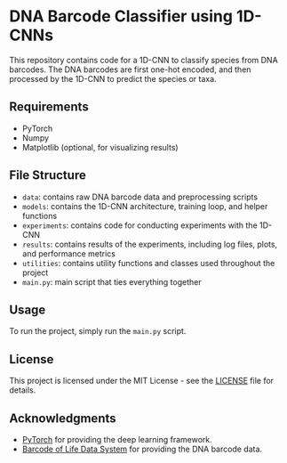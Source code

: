# DNA Barcode Classifier using 1D-CNNs

This repository contains code for a 1D-CNN to classify species from DNA barcodes. The DNA barcodes are first one-hot encoded, and then processed by the 1D-CNN to predict the species or taxa.

## Requirements

- PyTorch
- Numpy
- Matplotlib (optional, for visualizing results)

## File Structure

- `data`: contains raw DNA barcode data and preprocessing scripts
- `models`: contains the 1D-CNN architecture, training loop, and helper functions
- `experiments`: contains code for conducting experiments with the 1D-CNN
- `results`: contains results of the experiments, including log files, plots, and performance metrics
- `utilities`: contains utility functions and classes used throughout the project
- `main.py`: main script that ties everything together

## Usage

To run the project, simply run the `main.py` script.

## License

This project is licensed under the MIT License - see the [LICENSE](LICENSE) file for details.

## Acknowledgments

- [PyTorch](https://pytorch.org) for providing the deep learning framework.
- [Barcode of Life Data System](https://v4.boldsystems.org/) for providing the DNA barcode data.
